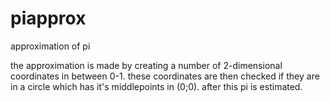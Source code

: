 # piapprox
approximation of pi

the approximation is made by creating a number of 2-dimensional coordinates in between 0-1. 
these coordinates are then checked if they are in a circle which has it's middlepoints in (0;0).
after this pi is estimated.
